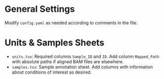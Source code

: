 # General Settings

Modify `config.yaml` as needed according to comments in the file.

# Units & Samples Sheets

- `units.tsv`: Required columns `Sample_ID` and `ID`. Add column `Mapped_Path` with absolute paths if aligned BAM files are elsewhere.
- `samples.tsv`: Sample annotation sheet. Add columns with information about conditions of interest as desired.